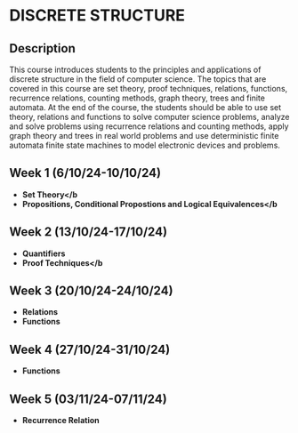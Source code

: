 <h1>DISCRETE STRUCTURE</h1>

<h2>Description</h2>
This course introduces students to the principles and applications of discrete structure in the field of computer science. The topics that are covered in this course are set theory, proof techniques, relations, functions, recurrence relations, counting methods, graph theory, trees and finite automata. At the end of the course, the students should be able to use set theory, relations and functions to solve computer science problems, analyze and solve problems using recurrence relations and counting methods, apply graph theory and trees in real world problems and use deterministic finite automata finite state machines to model electronic devices and problems.
<br />


<h2>Week 1 (6/10/24-10/10/24)</h2>

- <b>Set Theory</b
- <b>Propositions, Conditional Propostions and Logical Equivalences</b
  

<h2>Week 2 (13/10/24-17/10/24)</h2>

- <b>Quantifiers</b>
- <b>Proof Techniques</b

<h2>Week 3 (20/10/24-24/10/24)</h2>

- <b>Relations</b>
- <b>Functions</b>

<h2>Week 4 (27/10/24-31/10/24)</h2>

- <b>Functions</b>

<h2>Week 5 (03/11/24-07/11/24)</h2>

- <b>Recurrence Relation</b>
